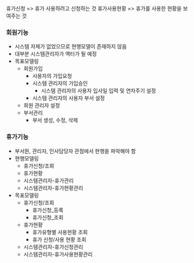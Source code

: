 ###
휴가신청 => 휴가 사용하려고 신청하는 것
휴가사용현황 =>  휴가를 사용한 현황을 보여주는 것

### 회원기능
- 시스템 자체가 없었으므로 현행모델이 존재하지 않음
- 대부분 시스템관리자가 액터가 될 예정
- 목표모델링
	- 회원가입 
		- 사용자의 가입요청
		- 시스템 관리자의 가입승인
			- 시스템 관리자의 사용자 입사일 입력 및 연차주기 설정
		- 시스템 관리자의 사용자 부서 설정
	- 회원 관리자 설정
	- 부서관리
		- 부서 생성, 수정, 삭제

### 휴가기능
- 부서원, 관리자, 인사담당자 관점에서 현행을 파악해야 함
- 현행모델링
	- 휴가신청/조회
	- 휴가현황
	- 시스템관리자-휴가관리
	- 시스템관리자-휴가현황관리
- 목표모델링
	- 휴가신청/조회
		- 휴가신청_등록
		- 휴가신청_조회
	- 휴가현황
		- 휴가유형별 사용현황 조회
		- 휴가 신청/사용 현황 조회
	- 시스템관리자-휴가신청관리
	- 시스템관리자-휴가사용현황관리

